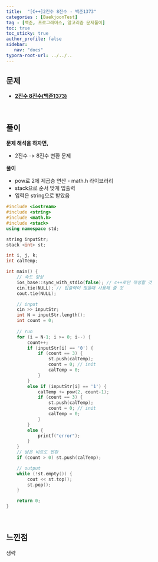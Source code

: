 ```yaml
---
title:  "[C++]2진수 8진수 - 백준1373"
categories : [BaekjoonTest]
tag : [백준, 프로그래머스, 알고리즘 문제풀이]
toc: true
toc_sticky: true
author_profile: false
sidebar:
   nav: "docs"
typora-root-url: ../../..
---
```




## 문제

* **[2진수 8진수(백준1373)](https://www.acmicpc.net/problem/1373)**

<br>

## 풀이

**문제 해석을 하자면,**

* 2진수 -> 8진수 변환 문제



**풀이**

* pow로 2에 제곱승 연산 - math.h 라이브러리
* stack으로 순서 맞게 입출력
* 입력은 string으로 받았음




```c++
#include <iostream>
#include <string>
#include <math.h>
#include <stack>
using namespace std;

string inputStr;
stack <int> st;

int i, j, k;
int calTemp;

int main() {
	// 속도 향상
	ios_base::sync_with_stdio(false); // c++로만 작성할 것
	cin.tie(NULL); // 입출력이 많을때 사용해 줄 것
	cout.tie(NULL);

	// input
	cin >> inputStr;
	int N = inputStr.length();
	int count = 0;
	
	// run
	for (i = N-1; i >= 0; i--) {
		count++;
		if (inputStr[i] == '0') {
			if (count == 3) {
				st.push(calTemp);
				count = 0; // init
				calTemp = 0;
			}
		}
		else if (inputStr[i] == '1') {
			calTemp += pow(2, count-1);
			if (count == 3) {
				st.push(calTemp);
				count = 0; // init
				calTemp = 0;
			}
		}
		else {
			printf("error");
		}
	}
	// 남은 비트도 변환
	if (count > 0) st.push(calTemp);

	// output
	while (!st.empty()) {
		cout << st.top();
		st.pop();
	}

	return 0;
}
```

<br>

## 느낀점

생략
